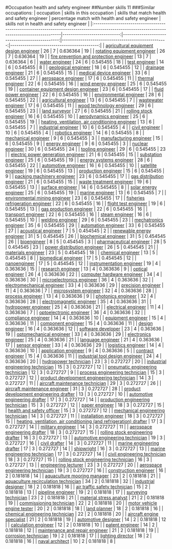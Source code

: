 #Occupation health and safety engineer
##Number skills 11
###Similar occupations:
| occupation                                                                                                                                  |   skills in this occupation |   skills that match health and safety engineer |   percentage match with health and safety engineer |   skills not in health and safety engineer |
|:--------------------------------------------------------------------------------------------------------------------------------------------|----------------------------:|-----------------------------------------------:|---------------------------------------------------:|-------------------------------------------:|
| [agricultural equipment design engineer](agricultural_equipment_design_engineer.md)                                                         |                          26 |                                              7 |                                           0.636364 |                                         19 |
| [rotating equipment engineer](rotating_equipment_engineer.md)                                                                               |                          26 |                                              7 |                                           0.636364 |                                         19 |
| [fire prevention and protection engineer](fire_prevention_and_protection_engineer.md)                                                       |                          13 |                                              7 |                                           0.636364 |                                          6 |
| [water engineer](water_engineer.md)                                                                                                         |                          24 |                                              6 |                                           0.545455 |                                         18 |
| [test engineer](test_engineer.md)                                                                                                           |                          14 |                                              6 |                                           0.545455 |                                          8 |
| [geological engineer](geological_engineer.md)                                                                                               |                          18 |                                              6 |                                           0.545455 |                                         12 |
| [drainage engineer](drainage_engineer.md)                                                                                                   |                          21 |                                              6 |                                           0.545455 |                                         15 |
| [medical device engineer](medical_device_engineer.md)                                                                                       |                          33 |                                              6 |                                           0.545455 |                                         27 |
| [aerospace engineer](aerospace_engineer.md)                                                                                                 |                          17 |                                              6 |                                           0.545455 |                                         11 |
| [thermal engineer](thermal_engineer.md)                                                                                                     |                          22 |                                              6 |                                           0.545455 |                                         16 |
| [wind energy engineer](wind_energy_engineer.md)                                                                                             |                          25 |                                              6 |                                           0.545455 |                                         19 |
| [container equipment design engineer](container_equipment_design_engineer.md)                                                               |                          23 |                                              6 |                                           0.545455 |                                         17 |
| [fluid power engineer](fluid_power_engineer.md)                                                                                             |                          22 |                                              6 |                                           0.545455 |                                         16 |
| [environmental engineer](environmental_engineer.md)                                                                                         |                          28 |                                              6 |                                           0.545455 |                                         22 |
| [agricultural engineer](agricultural_engineer.md)                                                                                           |                          13 |                                              6 |                                           0.545455 |                                          7 |
| [wastewater engineer](wastewater_engineer.md)                                                                                               |                          17 |                                              6 |                                           0.545455 |                                         11 |
| [wood technology engineer](wood_technology_engineer.md)                                                                                     |                          29 |                                              6 |                                           0.545455 |                                         23 |
| [land surveyor](land_surveyor.md)                                                                                                           |                          27 |                                              6 |                                           0.545455 |                                         21 |
| [rolling stock engineer](rolling_stock_engineer.md)                                                                                         |                          16 |                                              6 |                                           0.545455 |                                         10 |
| [aerodynamics engineer](aerodynamics_engineer.md)                                                                                           |                          25 |                                              6 |                                           0.545455 |                                         19 |
| [heating, ventilation, air conditioning engineer](heating,_ventilation,_air_conditioning_engineer.md)                                       |                          13 |                                              6 |                                           0.545455 |                                          7 |
| [industrial engineer](industrial_engineer.md)                                                                                               |                          10 |                                              6 |                                           0.545455 |                                          4 |
| [civil engineer](civil_engineer.md)                                                                                                         |                          10 |                                              6 |                                           0.545455 |                                          4 |
| [robotics engineer](robotics_engineer.md)                                                                                                   |                          14 |                                              6 |                                           0.545455 |                                          8 |
| [mechanical engineer](mechanical_engineer.md)                                                                                               |                           9 |                                              6 |                                           0.545455 |                                          3 |
| [manufacturing engineer](manufacturing_engineer.md)                                                                                         |                          15 |                                              6 |                                           0.545455 |                                          9 |
| [energy engineer](energy_engineer.md)                                                                                                       |                           9 |                                              6 |                                           0.545455 |                                          3 |
| [nuclear engineer](nuclear_engineer.md)                                                                                                     |                          30 |                                              6 |                                           0.545455 |                                         24 |
| [tooling engineer](tooling_engineer.md)                                                                                                     |                          29 |                                              6 |                                           0.545455 |                                         23 |
| [electric power generation engineer](electric_power_generation_engineer.md)                                                                 |                          21 |                                              6 |                                           0.545455 |                                         15 |
| [substation engineer](substation_engineer.md)                                                                                               |                          25 |                                              6 |                                           0.545455 |                                         19 |
| [energy systems engineer](energy_systems_engineer.md)                                                                                       |                          28 |                                              6 |                                           0.545455 |                                         22 |
| [automotive engineer](automotive_engineer.md)                                                                                               |                          16 |                                              6 |                                           0.545455 |                                         10 |
| [satellite engineer](satellite_engineer.md)                                                                                                 |                          19 |                                              6 |                                           0.545455 |                                         13 |
| [production engineer](production_engineer.md)                                                                                               |                          15 |                                              6 |                                           0.545455 |                                          9 |
| [packing machinery engineer](packing_machinery_engineer.md)                                                                                 |                          23 |                                              6 |                                           0.545455 |                                         17 |
| [gas distribution engineer](gas_distribution_engineer.md)                                                                                   |                          21 |                                              6 |                                           0.545455 |                                         15 |
| [waste treatment engineer](waste_treatment_engineer.md)                                                                                     |                          19 |                                              6 |                                           0.545455 |                                         13 |
| [surface engineer](surface_engineer.md)                                                                                                     |                          14 |                                              6 |                                           0.545455 |                                          8 |
| [solar energy engineer](solar_energy_engineer.md)                                                                                           |                          25 |                                              6 |                                           0.545455 |                                         19 |
| [marine engineer](marine_engineer.md)                                                                                                       |                          13 |                                              6 |                                           0.545455 |                                          7 |
| [environmental mining engineer](environmental_mining_engineer.md)                                                                           |                          23 |                                              6 |                                           0.545455 |                                         17 |
| [fisheries refrigeration engineer](fisheries_refrigeration_engineer.md)                                                                     |                          22 |                                              6 |                                           0.545455 |                                         16 |
| [flight test engineer](flight_test_engineer.md)                                                                                             |                          19 |                                              6 |                                           0.545455 |                                         13 |
| [gas production engineer](gas_production_engineer.md)                                                                                       |                          22 |                                              6 |                                           0.545455 |                                         16 |
| [transport engineer](transport_engineer.md)                                                                                                 |                          22 |                                              6 |                                           0.545455 |                                         16 |
| [steam engineer](steam_engineer.md)                                                                                                         |                          16 |                                              6 |                                           0.545455 |                                         10 |
| [welding engineer](welding_engineer.md)                                                                                                     |                          29 |                                              6 |                                           0.545455 |                                         23 |
| [mechatronics engineer](mechatronics_engineer.md)                                                                                           |                          35 |                                              6 |                                           0.545455 |                                         29 |
| [automation engineer](automation_engineer.md)                                                                                               |                          33 |                                              6 |                                           0.545455 |                                         27 |
| [acoustical engineer](acoustical_engineer.md)                                                                                               |                           7 |                                              5 |                                           0.454545 |                                          2 |
| [renewable energy engineer](renewable_energy_engineer.md)                                                                                   |                          31 |                                              5 |                                           0.454545 |                                         26 |
| [biochemical engineer](biochemical_engineer.md)                                                                                             |                          31 |                                              5 |                                           0.454545 |                                         26 |
| [bioengineer](bioengineer.md)                                                                                                               |                           8 |                                              5 |                                           0.454545 |                                          3 |
| [pharmaceutical engineer](pharmaceutical_engineer.md)                                                                                       |                          28 |                                              5 |                                           0.454545 |                                         23 |
| [power distribution engineer](power_distribution_engineer.md)                                                                               |                          26 |                                              5 |                                           0.454545 |                                         21 |
| [materials engineer](materials_engineer.md)                                                                                                 |                          23 |                                              5 |                                           0.454545 |                                         18 |
| [chemical engineer](chemical_engineer.md)                                                                                                   |                          13 |                                              5 |                                           0.454545 |                                          8 |
| [biomedical engineer](biomedical_engineer.md)                                                                                               |                          17 |                                              5 |                                           0.454545 |                                         12 |
| [nanoengineer](nanoengineer.md)                                                                                                             |                          17 |                                              5 |                                           0.454545 |                                         12 |
| [instrumentation engineer](instrumentation_engineer.md)                                                                                     |                          19 |                                              4 |                                           0.363636 |                                         15 |
| [research engineer](research_engineer.md)                                                                                                   |                          13 |                                              4 |                                           0.363636 |                                          9 |
| [optical engineer](optical_engineer.md)                                                                                                     |                          26 |                                              4 |                                           0.363636 |                                         22 |
| [computer hardware engineer](computer_hardware_engineer.md)                                                                                 |                          34 |                                              4 |                                           0.363636 |                                         30 |
| [microelectronics engineer](microelectronics_engineer.md)                                                                                   |                          36 |                                              4 |                                           0.363636 |                                         32 |
| [electromechanical engineer](electromechanical_engineer.md)                                                                                 |                          33 |                                              4 |                                           0.363636 |                                         29 |
| [precision engineer](precision_engineer.md)                                                                                                 |                          11 |                                              4 |                                           0.363636 |                                          7 |
| [microsystem engineer](microsystem_engineer.md)                                                                                             |                          32 |                                              4 |                                           0.363636 |                                         28 |
| [process engineer](process_engineer.md)                                                                                                     |                          13 |                                              4 |                                           0.363636 |                                          9 |
| [photonics engineer](photonics_engineer.md)                                                                                                 |                          32 |                                              4 |                                           0.363636 |                                         28 |
| [electromagnetic engineer](electromagnetic_engineer.md)                                                                                     |                          35 |                                              4 |                                           0.363636 |                                         31 |
| [hydropower engineer](hydropower_engineer.md)                                                                                               |                          25 |                                              4 |                                           0.363636 |                                         21 |
| [electrical engineer](electrical_engineer.md)                                                                                               |                          11 |                                              4 |                                           0.363636 |                                          7 |
| [optoelectronic engineer](optoelectronic_engineer.md)                                                                                       |                          36 |                                              4 |                                           0.363636 |                                         32 |
| [compliance engineer](compliance_engineer.md)                                                                                               |                          14 |                                              4 |                                           0.363636 |                                         10 |
| [equipment engineer](equipment_engineer.md)                                                                                                 |                          15 |                                              4 |                                           0.363636 |                                         11 |
| [component engineer](component_engineer.md)                                                                                                 |                          15 |                                              4 |                                           0.363636 |                                         11 |
| [design engineer](design_engineer.md)                                                                                                       |                          16 |                                              4 |                                           0.363636 |                                         12 |
| [software developer](software_developer.md)                                                                                                 |                          23 |                                              4 |                                           0.363636 |                                         19 |
| [optomechanical engineer](optomechanical_engineer.md)                                                                                       |                          33 |                                              4 |                                           0.363636 |                                         29 |
| [electronics engineer](electronics_engineer.md)                                                                                             |                          25 |                                              4 |                                           0.363636 |                                         21 |
| [language engineer](language_engineer.md)                                                                                                   |                          21 |                                              4 |                                           0.363636 |                                         17 |
| [sensor engineer](sensor_engineer.md)                                                                                                       |                          33 |                                              4 |                                           0.363636 |                                         29 |
| [logistics engineer](logistics_engineer.md)                                                                                                 |                          14 |                                              4 |                                           0.363636 |                                         10 |
| [application engineer](application_engineer.md)                                                                                             |                           9 |                                              4 |                                           0.363636 |                                          5 |
| [contract engineer](contract_engineer.md)                                                                                                   |                          15 |                                              4 |                                           0.363636 |                                         11 |
| [industrial tool design engineer](industrial_tool_design_engineer.md)                                                                       |                          24 |                                              4 |                                           0.363636 |                                         20 |
| [hydropower technician](hydropower_technician.md)                                                                                           |                          23 |                                              3 |                                           0.272727 |                                         20 |
| [industrial engineering technician](industrial_engineering_technician.md)                                                                   |                          15 |                                              3 |                                           0.272727 |                                         12 |
| [pneumatic engineering technician](pneumatic_engineering_technician.md)                                                                     |                          12 |                                              3 |                                           0.272727 |                                          9 |
| [process engineering technician](process_engineering_technician.md)                                                                         |                          15 |                                              3 |                                           0.272727 |                                         12 |
| [product development engineering technician](product_development_engineering_technician.md)                                                 |                          14 |                                              3 |                                           0.272727 |                                         11 |
| [aircraft maintenance technician](aircraft_maintenance_technician.md)                                                                       |                          29 |                                              3 |                                           0.272727 |                                         26 |
| [aircraft maintenance engineer](aircraft_maintenance_engineer.md)                                                                           |                          31 |                                              3 |                                           0.272727 |                                         28 |
| [product development engineering drafter](product_development_engineering_drafter.md)                                                       |                          13 |                                              3 |                                           0.272727 |                                         10 |
| [automotive engineering drafter](automotive_engineering_drafter.md)                                                                         |                          17 |                                              3 |                                           0.272727 |                                         14 |
| [production engineering technician](production_engineering_technician.md)                                                                   |                          15 |                                              3 |                                           0.272727 |                                         12 |
| [paper engineer](paper_engineer.md)                                                                                                         |                          18 |                                              3 |                                           0.272727 |                                         15 |
| [health and safety officer](health_and_safety_officer.md)                                                                                   |                          15 |                                              3 |                                           0.272727 |                                         12 |
| [mechanical engineering technician](mechanical_engineering_technician.md)                                                                   |                          14 |                                              3 |                                           0.272727 |                                         11 |
| [installation engineer](installation_engineer.md)                                                                                           |                          18 |                                              3 |                                           0.272727 |                                         15 |
| [heating, ventilation, air conditioning (and refrigeration) drafter](heating,_ventilation,_air_conditioning_(and_refrigeration)_drafter.md) |                          17 |                                              3 |                                           0.272727 |                                         14 |
| [military engineer](military_engineer.md)                                                                                                   |                          14 |                                              3 |                                           0.272727 |                                         11 |
| [aerospace engineering drafter](aerospace_engineering_drafter.md)                                                                           |                          18 |                                              3 |                                           0.272727 |                                         15 |
| [rolling stock engineering drafter](rolling_stock_engineering_drafter.md)                                                                   |                          16 |                                              3 |                                           0.272727 |                                         13 |
| [automotive engineering technician](automotive_engineering_technician.md)                                                                   |                          19 |                                              3 |                                           0.272727 |                                         16 |
| [civil drafter](civil_drafter.md)                                                                                                           |                          14 |                                              3 |                                           0.272727 |                                         11 |
| [marine engineering drafter](marine_engineering_drafter.md)                                                                                 |                          17 |                                              3 |                                           0.272727 |                                         14 |
| [shipwright](shipwright.md)                                                                                                                 |                          16 |                                              3 |                                           0.272727 |                                         13 |
| [marine engineering technician](marine_engineering_technician.md)                                                                           |                          17 |                                              3 |                                           0.272727 |                                         14 |
| [civil engineering technician](civil_engineering_technician.md)                                                                             |                          18 |                                              3 |                                           0.272727 |                                         15 |
| [rolling stock engineering technician](rolling_stock_engineering_technician.md)                                                             |                          16 |                                              3 |                                           0.272727 |                                         13 |
| [engineering lecturer](engineering_lecturer.md)                                                                                             |                          23 |                                              3 |                                           0.272727 |                                         20 |
| [aerospace engineering technician](aerospace_engineering_technician.md)                                                                     |                          19 |                                              3 |                                           0.272727 |                                         16 |
| [construction engineer](construction_engineer.md)                                                                                           |                          16 |                                              2 |                                           0.181818 |                                         14 |
| [aquaculture mooring manager](aquaculture_mooring_manager.md)                                                                               |                          23 |                                              2 |                                           0.181818 |                                         21 |
| [aquaculture recirculation technician](aquaculture_recirculation_technician.md)                                                             |                          34 |                                              2 |                                           0.181818 |                                         32 |
| [industrial designer](industrial_designer.md)                                                                                               |                          18 |                                              2 |                                           0.181818 |                                         16 |
| [air traffic safety technician](air_traffic_safety_technician.md)                                                                           |                          15 |                                              2 |                                           0.181818 |                                         13 |
| [pipeline engineer](pipeline_engineer.md)                                                                                                   |                          19 |                                              2 |                                           0.181818 |                                         17 |
| [surveying technician](surveying_technician.md)                                                                                             |                          23 |                                              2 |                                           0.181818 |                                         21 |
| [material stress analyst](material_stress_analyst.md)                                                                                       |                          21 |                                              2 |                                           0.181818 |                                         19 |
| [commissioning technician](commissioning_technician.md)                                                                                     |                          22 |                                              2 |                                           0.181818 |                                         20 |
| [motor vehicle engine tester](motor_vehicle_engine_tester.md)                                                                               |                          20 |                                              2 |                                           0.181818 |                                         18 |
| [land planner](land_planner.md)                                                                                                             |                          18 |                                              2 |                                           0.181818 |                                         16 |
| [chemical engineering technician](chemical_engineering_technician.md)                                                                       |                          22 |                                              2 |                                           0.181818 |                                         20 |
| [aircraft engine specialist](aircraft_engine_specialist.md)                                                                                 |                          21 |                                              2 |                                           0.181818 |                                         19 |
| [automotive designer](automotive_designer.md)                                                                                               |                          14 |                                              2 |                                           0.181818 |                                         12 |
| [calculation engineer](calculation_engineer.md)                                                                                             |                          12 |                                              2 |                                           0.181818 |                                         10 |
| [patent engineer](patent_engineer.md)                                                                                                       |                          14 |                                              2 |                                           0.181818 |                                         12 |
| [maintenance and repair engineer](maintenance_and_repair_engineer.md)                                                                       |                          21 |                                              2 |                                           0.181818 |                                         19 |
| [corrosion technician](corrosion_technician.md)                                                                                             |                          19 |                                              2 |                                           0.181818 |                                         17 |
| [lighting director](lighting_director.md)                                                                                                   |                          18 |                                              2 |                                           0.181818 |                                         16 |
| [naval architect](naval_architect.md)                                                                                                       |                          10 |                                              2 |                                           0.181818 |                                          8 |
